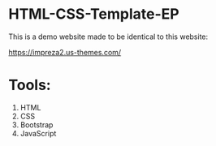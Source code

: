 # HTML-CSS-Template-EP

This is a demo website made to be identical to this website:

https://impreza2.us-themes.com/

# Tools:

1. HTML
2. CSS
3. Bootstrap
4. JavaScript


